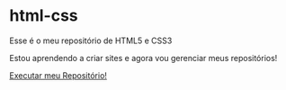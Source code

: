 # html-css

 Esse é o meu repositório de HTML5 e CSS3

 Estou aprendendo a criar sites e agora vou gerenciar meus repositórios!

 <a href="https://anaelpe.github.io/html-css/html-css/index.html">Executar meu Repositório! </a>